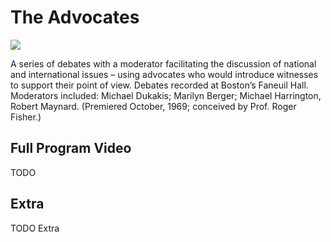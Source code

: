 # The Advocates

<img src='https://s3.amazonaws.com/openvault.wgbh.org/collections/advocates/advocates-400.jpg' class='pull-left'/>

A series of debates with a moderator facilitating the discussion of national 
and international issues – using advocates who would introduce witnesses to 
support their point of view. Debates recorded at Boston’s Faneuil Hall. 
Moderators included: Michael Dukakis; Marilyn Berger; Michael Harrington, 
Robert Maynard. (Premiered October, 1969; conceived by Prof. Roger Fisher.)

## Full Program Video

TODO


## Extra

TODO Extra